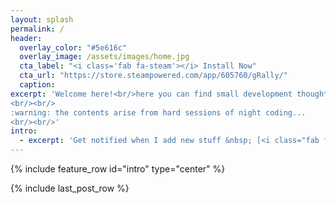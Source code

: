 ```yaml
---
layout: splash
permalink: /
header:
  overlay_color: "#5e616c"
  overlay_image: /assets/images/home.jpg
  cta_label: "<i class='fab fa-steam'></i> Install Now"
  cta_url: "https://store.steampowered.com/app/605760/gRally/"
  caption:
excerpt: 'Welcome here!<br/>here you can find small development thoughts and <a href="/roadmap/">anticipations</a> on what will contain the next builds.
<br/><br/>
:warning: the contents arise from hard sessions of night coding...
<br/><br/>'
intro:
  - excerpt: 'Get notified when I add new stuff &nbsp; [<i class="fab fa-twitter"></i> @gRallySim](https://twitter.com/grallysim){: .btn .btn--twitter}' 
---
```


{% include feature_row id="intro" type="center" %}

{% include last_post_row %}
